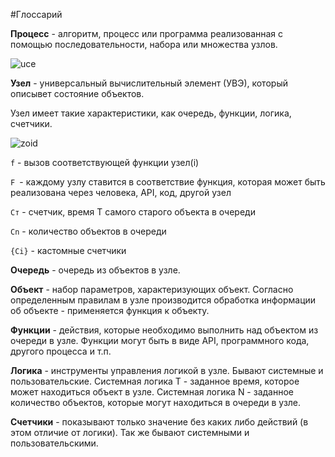 #Глоссарий

**Процесс** - алгоритм, процесс или программа реализованная с помощью последовательности, набора или множества узлов.

![uce](img/uce.png)

**Узел** - универсальный вычислительный элемент (УВЭ), который описывет состояние объектов.

Узел имеет такие характеристики, как очередь, функции, логика, счетчики.

![zoid](img/zoid.png)

`f` - вызов соответствующей функции узел(i)

`F `- каждому узлу ставится в соответствие функция, которая может быть реализована через человека, API, код, другой узел

`Cт` - счетчик, время T самого старого объекта в очереди

`Cn` - количество объектов в очереди

`{Ci}` - кастомные счетчики


**Очередь** - очередь из объектов в узле.

**Объект** - набор параметров, характеризующих объект.
Согласно определенным правилам в узле производится обработка информации об объекте - применяется функция к объекту.

**Функции** - действия, которые необходимо выполнить над объектом из очереди в узле. Функции могут быть в виде API, программного кода, другого процесса и т.п.

**Логика** - инструменты управления логикой в узле. Бывают системные и пользовательские.
Системная логика T - заданное время, которое может находиться объект в узле.
Системная логика N - заданное количество объектов, которые могут находиться в очереди в узле.

**Счетчики** - показывают только значение без каких либо действий (в этом отличие от логики). Так же бывают системными и пользовательскими.
